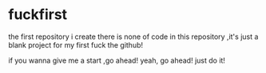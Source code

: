 # fuckfirst
the first repository i create
there is none of code in this repository ,it's just a blank project for my first fuck the github!

if you wanna give me a start ,go ahead! yeah, go ahead! just do it!
